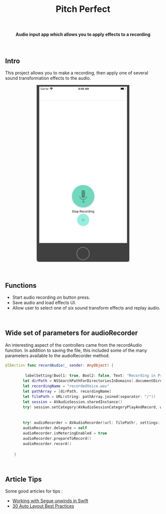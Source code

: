 <h1 align="center"> Pitch Perfect </h1> <br>

<h4 align="center">Audio input app which allows you to apply effects to a recording</h4> <br>
 

## Intro

This project allows you to make a recording, then apply one of several sound transformation effects to the audio.  

<p align="center">
  <img alt="onthemap" title="onthemap" src="screenshots/PitchPerfect1.gif" width=300>
</p>
<br>

## Functions 

* Start audio recording on button press.
* Save audio and load effects UI.  
* Allow user to select one of six sound transform effects and replay audio. 
<br>

## Wide set of parameters for audioRecorder

An interesting aspect of the controllers came from the recordAudio function. In addition to saving the file, this included some of the many parameters available to the audioRecorder method.  

``` swift
@IBAction func recordAudio(_ sender: AnyObject) {
        
         labelSetting(Bool1: true, Bool2: false, Text: "Recording in Progress")
        let dirPath = NSSearchPathForDirectoriesInDomains(.documentDirectory,.userDomainMask, true)[0] as String
        let recordingName = "recordedVoice.wav"
        let pathArray = [dirPath, recordingName]
        let filePath = URL(string: pathArray.joined(separator: "/"))
        let session = AVAudioSession.sharedInstance()
        try! session.setCategory(AVAudioSessionCategoryPlayAndRecord, with:.defaultToSpeaker)
        

        try! audioRecorder = AVAudioRecorder(url: filePath!, settings: [:])
        audioRecorder.delegate = self
        audioRecorder.isMeteringEnabled = true
        audioRecorder.prepareToRecord()
        audioRecorder.record()
        
    }
```
<br>

## Article Tips

Some good articles for tips : <br>
* <a href="https://www.yudiz.com/working-with-unwind-segues-in-swift" target="_blank">Working with Segue unwinds in Swift</a><br>
* <a href="https://blog.supereasyapps.com/30-auto-layout-best-practices/#layout-ui-for-one-iphone" target="_blank">30 Auto Layout Best Practices</a>
